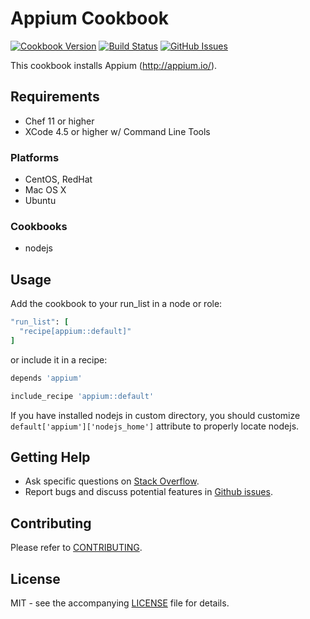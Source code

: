 # Appium Cookbook

[![Cookbook Version](http://img.shields.io/cookbook/v/appium.svg?style=flat-square)][supermarket]
[![Build Status](http://img.shields.io/travis/dhoer/chef-appium.svg?style=flat-square)][travis]
[![GitHub Issues](http://img.shields.io/github/issues/dhoer/chef-appium.svg?style=flat-square)][github]

[supermarket]: https://supermarket.chef.io/cookbooks/appium
[travis]: https://travis-ci.org/dhoer/chef-appium
[github]: https://github.com/dhoer/chef-appium/issues

This cookbook installs Appium (http://appium.io/).

## Requirements

- Chef 11 or higher
- XCode 4.5 or higher w/ Command Line Tools

### Platforms

- CentOS, RedHat
- Mac OS X
- Ubuntu

### Cookbooks

- nodejs 

## Usage

Add the cookbook to your run_list in a node or role:

```ruby
"run_list": [
  "recipe[appium::default]"
]
```

or include it in a recipe:

```ruby
depends 'appium'
```

```ruby
include_recipe 'appium::default'
```

If you have installed nodejs in custom directory, you should customize `default['appium']['nodejs_home']` attribute to properly locate nodejs.

## Getting Help

- Ask specific questions on [Stack Overflow](http://stackoverflow.com/questions/tagged/chef-appium).
- Report bugs and discuss potential features in [Github issues](https://github.com/dhoer/chef-appium/issues).

## Contributing

Please refer to [CONTRIBUTING](https://github.com/dhoer/chef-appium/blob/master/CONTRIBUTING.md).

## License

MIT - see the accompanying [LICENSE](https://github.com/dhoer/chef-appium/blob/master/LICENSE.md) file for details.
